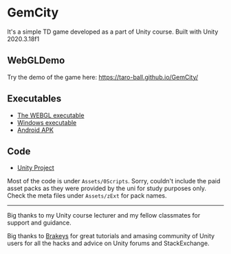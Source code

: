 # GemCity

It's a simple TD game developed as a part of Unity course. Built with Unity 2020.3.18f1

## WebGLDemo
Try the demo of the game here: https://taro-ball.github.io/GemCity/

## Executables
- [The WEBGL executable](/docs)
- [Windows executable](https://github.com/taro-ball/GemCity/raw/master/GemCityWindows.zip)
- [Android APK](https://github.com/taro-ball/GemCity/raw/master/GemCity.apk)

## Code 
- [Unity Project](/GemCity_Project)

Most of the code is under `Assets/0Scripts`. Sorry, couldn't include the paid asset packs as they were provided by the uni for study purposes only. Check the meta files under `Assets/zExt` for pack names.

---
Big thanks to my Unity course lecturer and my fellow classmates for support and guidance.

Big thanks to [Brakeys](https://www.youtube.com/channel/UCYbK_tjZ2OrIZFBvU6CCMiA) for great tutorials and amasing community of Unity users for all the hacks and advice on Unity forums and StackExchange.
